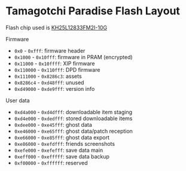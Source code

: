 Tamagotchi Paradise Flash Layout
================================

Flash chip used is [KH25L12833FM2I-10G](https://www.macronix.com/en-us/products/NOR-Flash/Serial-NOR-Flash/Pages/spec.aspx?p=MX25L12833F&m=Serial%20NOR%20Flash&n=PM2517)

Firmware
- `0x0` - `0xfff`: firmware header
- `0x1000` - `0x10fff`: firmware in PRAM (encrypted)
- `0x11000` - `0x10ffff`: XIP firmware
- `0x110000` - `0x110fff`: DPD firmware
- `0x111000` - `0x8286c3`: assets
- `0x8286c4` - `0xd48fff`: unused
- `0xd49000` - `0xde9fff`: version info

User data
- `0xd4a000` - `0xd4dfff`: downloadable item staging
- `0xd4e000` - `0xdedfff`: stored downloadable items
- `0xdee000` - `0xe45fff`: ghost data
- `0xe46000` - `0xe65fff`: ghost data/patch reception
- `0xe66000` - `0xe85fff`: ghost data export
- `0xe86000` - `0xefdfff`: friends screenshots
- `0xefe000` - `0xefefff`: save data main
- `0xeff000` - `0xefffff`: save data backup
- `0xf00000` - `0xffffff`: reserved
